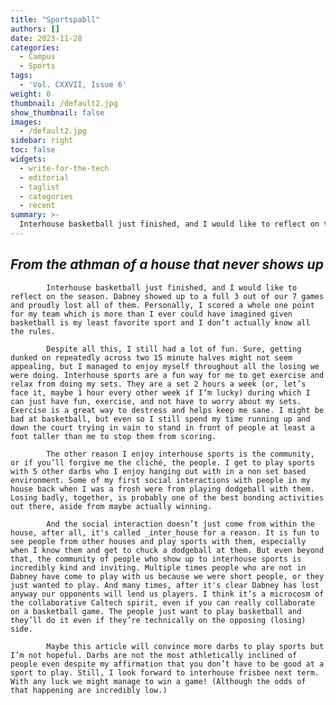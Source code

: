 ```yaml
---
title: "Sportspabll"
authors: []
date: 2023-11-28
categories:
  - Campus
  - Sports
tags:
  - 'Vol. CXXVII, Issue 6'
weight: 0
thumbnail: /default2.jpg
show_thumbnail: false
images:
  - /default2.jpg
sidebar: right
toc: false
widgets:
  - write-for-the-tech
  - editorial
  - taglist
  - categories
  - recent
summary: >-
  Interhouse basketball just finished, and I would like to reflect on the season. Dabney showed up to a full 3 out of our 7 games and proudly lost all of them. Personally, I scored a whole one point for my team which is more than I ever could have imagined given basketball is my least favorite sport and I don’t actually know all the rules.
---
```

## _From the athman of a house that never shows up_

 

        	Interhouse basketball just finished, and I would like to reflect on the season. Dabney showed up to a full 3 out of our 7 games and proudly lost all of them. Personally, I scored a whole one point for my team which is more than I ever could have imagined given basketball is my least favorite sport and I don’t actually know all the rules.

        	Despite all this, I still had a lot of fun. Sure, getting dunked on repeatedly across two 15 minute halves might not seem appealing, but I managed to enjoy myself throughout all the losing we were doing. Interhouse sports are a fun way for me to get exercise and relax from doing my sets. They are a set 2 hours a week (or, let’s face it, maybe 1 hour every other week if I’m lucky) during which I can just have fun, exercise, and not have to worry about my sets. Exercise is a great way to destress and helps keep me sane. I might be bad at basketball, but even so I still spend my time running up and down the court trying in vain to stand in front of people at least a foot taller than me to stop them from scoring.

        	The other reason I enjoy interhouse sports is the community, or if you’ll forgive me the cliché, the people. I get to play sports with 5 other darbs who I enjoy hanging out with in a non set based environment. Some of my first social interactions with people in my house back when I was a frosh were from playing dodgeball with them. Losing badly, together, is probably one of the best bonding activities out there, aside from maybe actually winning.

        	And the social interaction doesn’t just come from within the house, after all, it's called _inter_house for a reason. It is fun to see people from other houses and play sports with them, especially when I know them and get to chuck a dodgeball at them. But even beyond that, the community of people who show up to interhouse sports is incredibly kind and inviting. Multiple times people who are not in Dabney have come to play with us because we were short people, or they just wanted to play. And many times, after it's clear Dabney has lost anyway our opponents will lend us players. I think it’s a microcosm of the collaborative Caltech spirit, even if you can really collaborate on a basketball game. The people just want to play basketball and they’ll do it even if they’re technically on the opposing (losing) side.

        	Maybe this article will convince more darbs to play sports but I’m not hopeful. Darbs are not the most athletically inclined of people even despite my affirmation that you don’t have to be good at a sport to play. Still, I look forward to interhouse frisbee next term. With any luck we might manage to win a game! (Although the odds of that happening are incredibly low.)

